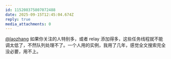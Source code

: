 ```yaml
---
id: 115208375807072488
date: 2025-09-15T12:45:04.674Z
reply: true
media_attachments: 0
---
```


[@laozhang](https://suo.si/@laozhang) 如果你关注的人特别多，或者 relay 添加得多，这些任务线程就不能调太低了，不然队列处理不了。一个人用的实例，我用了几年，感觉全文搜索完全没必要，用不上。

